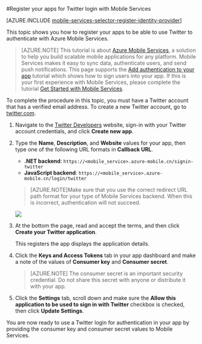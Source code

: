 <properties 
	pageTitle="Register for Twitter authentication | Windows Azure" 
	description="Learn how to use Twitter authentication with your Azure Mobile Services application." 
	services="mobile-services" 
	documentationCenter="" 
	authors="ggailey777" 
	manager="dwrede" 
	editor=""/>

<tags
	ms.service="mobile-services"
	ms.date="11/15/2015"
	wacn.date=""/>

#Register your apps for Twitter login with Mobile Services

[AZURE.INCLUDE [mobile-services-selector-register-identity-provider](../includes/mobile-services-selector-register-identity-provider.md)]

This topic shows you how to register your apps to be able to use Twitter to authenticate with Azure Mobile Services.

>[AZURE.NOTE] This tutorial is about [Azure Mobile Services](/home/features/mobile-services/), a solution to help you build scalable mobile applications for any platform. Mobile Services makes it easy to sync data, authenticate users, and send push notifications. This page supports the [Add authentication to your app](/documentation/articles/mobile-services-ios-get-started-users) tutorial which shows how to sign users into your app. If this is your first experience with Mobile Services, please complete the tutorial [Get Started with Mobile Services](/documentation/articles/mobile-services-ios-get-started).

To complete the procedure in this topic, you must have a Twitter account that has a verified email address. To create a new Twitter account, go to <a href="https://twitter.com/" target="_blank">twitter.com</a>.

1. Navigate to the [Twitter Developers](https://apps.twitter.com/) website, sign-in with your Twitter account credentials, and click **Create new app**.

2. Type the **Name**, **Description**, and **Website** values for your app, then type one of the following URL formats in **Callback URL**.
 
	+ **.NET backend**: `https://<mobile_service>.azure-mobile.cn/signin-twitter`
	+ **JavaScript backend**: `https://<mobile_service>.azure-mobile.cn/login/twitter` 

	 >[AZURE.NOTE]Make sure that you use the correct redirect URL path format for your type of Mobile Services backend. When this is incorrect, authentication will not succeed. 
	&nbsp; 

   	![][2]

3.  At the bottom the page, read and accept the terms, and then click **Create your Twitter application**. 

   	This registers the app displays the application details.

6. Click the **Keys and Access Tokens** tab in your app dashboard and make a note of the values of **Consumer key** and **Consumer secret**. 

    > [AZURE.NOTE] The consumer secret is an important security credential. Do not share this secret with anyone or distribute it with your app.

7. Click the **Settings** tab, scroll down and make sure the **Allow this application to be used to sign in with Twitter** checkbox is checked, then click **Update Settings**.

You are now ready to use a Twitter login for authentication in your app by providing the consumer key and consumer secret values to Mobile Services.

<!-- Anchors. -->

<!-- Images. -->
[1]: ./media/mobile-services-how-to-register-twitter-authentication/mobile-services-twitter-developers.png
[2]: ./media/mobile-services-how-to-register-twitter-authentication/mobile-services-twitter-register-app1.png

<!-- URLs. -->

[Twitter Developers]: https://apps.twitter.com/
[Get started with authentication]: /documentation/articles/mobile-services-javascript-backend-windows-store-dotnet-get-started-with-users-dotnet/

[Azure Management Portal]: https://manage.windowsazure.cn/
 